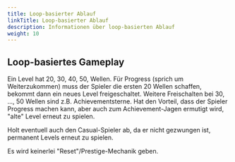 ```yaml
---
title: Loop-basierter Ablauf
linkTitle: Loop-basierter Ablauf
description: Informationen über loop-basierten Ablauf
weight: 10
---
```


## Loop-basiertes Gameplay
Ein Level hat 20, 30, 40, 50, Wellen. Für Progress (sprich um Weiterzukommen) muss der Spieler die ersten 20 Wellen schaffen,
bekommt dann ein neues Level freigeschaltet. Weitere Freischalten bei 30, ..., 50 Wellen sind z.B. Achievementsterne.
Hat den Vorteil, dass der Spieler Progress machen kann, aber auch zum Achievement-Jagen ermutigt wird, "alte" Level
erneut zu spielen.

Holt eventuell auch den Casual-Spieler ab, da er nicht gezwungen ist, permanent Levels erneut zu spielen.

Es wird keinerlei "Reset"/Prestige-Mechanik geben.
